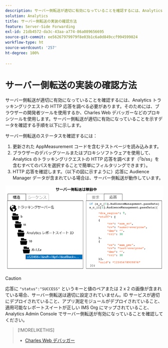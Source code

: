 ```yaml
---
description: サーバー側転送が適切に有効になっていることを確認するには、Analytics トラッキングリクエストの HTTP 応答を調べる必要があります。そのためには、ブラウザーの開発者ツールを使用するか、Charles Web デバッガーなどのプロキシツールを使用します。サーバー側転送が適切に有効になっていることを示すデータを確認する手順を以下に示します。
solution: Analytics
title: サーバー側転送の実装の確認方法
feature: Server-Side Forwarding
exl-id: 21db4572-da3c-43aa-a774-86a089656695
source-git-commit: ee56267979979f8e03b1c6a0d849ccf994599024
workflow-type: ht
source-wordcount: '257'
ht-degree: 100%

---
```


# サーバー側転送の実装の確認方法

サーバー側転送が適切に有効になっていることを確認するには、Analytics トラッキングリクエストの HTTP 応答を調べる必要があります。そのためには、ブラウザーの開発者ツールを使用するか、Charles Web デバッガーなどのプロキシツールを使用します。サーバー側転送が適切に有効になっていることを示すデータを確認する手順を以下に示します。

サーバー側転送のステータスを確認するには：

1. 更新された AppMeasurement コードを含むテストページを読み込みます。
1. ブラウザーのデバッグツールまたはプロキシソフトウェアを使用して、Analytics のトラッキングリクエストの HTTP 応答を調べます（「b/ss」を含むすべてのパスを選択することで簡単にフィルタリングできます）。
1. HTTP 応答を確認します。（以下の図に示すように）応答に Audience Manager データが含まれている場合は、サーバー側転送が動作しています。

![](assets/ssf-succeed.png)

>[!CAUTION]
>
>応答に `"status":"SUCCESS"` というキーと値のペアまたは 2 x 2 の画像が含まれている場合、サーバー側転送は適切に設定されていません。ID サービスが適切にデプロイされていること、アプリ測定モジュールがデプロイされていること、適用可能なレポートスイートが正しい IMS Org にマップされていること、Analytics Admin Console でサーバー側転送が有効になっていることを確認してください。

>[!MORELIKETHIS]
>
>* [Charles Web デバッガー](https://www.charlesproxy.com/)

